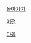 [돌아가기](../../2023년7월2023Julio.md/##20230723)

[이전](../2023_07_22/README.md)


[다음](../2023_07_24/README.md)